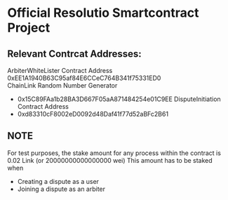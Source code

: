 # Official Resolutio Smartcontract Project

## Relevant Contrcat Addresses:
ArbiterWhiteLister Contract Address 
0xEE1A1940B63C95af84E6CCeC764B341f75331ED0
<br />
ChainLink Random Number Generator
- 0x15C89FAa1b28BA3D667F05aA871484254e01C9EE
DisputeInitiation Contract Address
- 0xd83310cF8002eD0092d48Daf41f77d52aBFc2B61

## NOTE
For test purposes, the stake amount for any process within the contract is 0.02 Link (or 20000000000000000 wei)
This amount has to be staked when
- Creating a dispute as a user
- Joining a dispute as an arbiter

